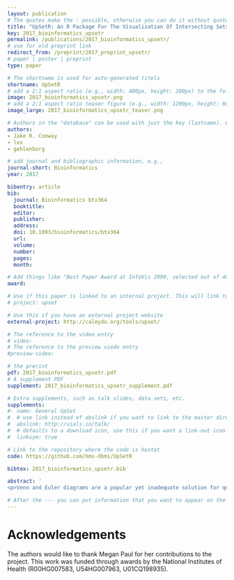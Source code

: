 ```yaml
---
layout: publication
# The quotes make the : possible, otherwise you can do it without quotes
title: "UpSetR: An R Package For The Visualization Of Intersecting Sets And Their Properties"
key: 2017_bioinformatics_upsetr
permalink: /publications/2017_bioinformatics_upsetr/
# use for old preprint link
redirect_from: /preprint/2017_preprint_upsetr/
# paper | poster | preprint
type: paper

# The shortname is used for auto-generated titels
shortname: UpSetR
# add a 2:1 aspect ratio (e.g., width: 400px, height: 200px) to the folder /assets/images/papers/
image: 2017_bioinformatics_upsetr.png
# add a 2:1 aspect ratio teaser figure (e.g., width: 1200px, height: 600px) to the folder /assets/images/papers/
image_large: 2017_bioinformatics_upsetr_teaser.png

# Authors in the "database" can be used with just the key (lastname). Others can be written properly.
authors:
- Jake R. Conway
- lex
- gehlenborg

# add journal and bibliographic information, e.g., 
journal-short: Bioinformatics
year: 2017

bibentry: article
bib:
  journal: Bioinformatics btx364
  booktitle: 
  editor: 
  publisher: 
  address: 
  doi: 10.1093/bioinformatics/btx364
  url: 
  volume: 
  number: 
  pages: 
  month: 

# Add things like "Best Paper Award at InfoVis 2099, selected out of 4000 submissions"
award:

# Use if this paper is linked to an internal project. This will link to the project site
# project: upset

# Use this if you have an external project website
external-project: http://caleydo.org/tools/upset/

# The reference to the video entry
# video:
# The reference to the preview viedo entry
#preview-video:

# the prerint
pdf: 2017_bioinformatics_upsetr.pdf
# A supplement PDF
supplement: 2017_bioinformatics_upsetr_supplement.pdf

# Extra supplements, such as talk slides, data sets, etc.
supplements:
#- name: General UpSet
#  # use link instead of abslink if you want to link to the master directory
#  abslink: http://vials.io/talk/
#  # defaults to a download icon, use this if you want a link-out icon
#  linksym: true

# Link to the repository where the code is hostet
code: https://github.com/hms-dbmi/UpSetR

bibtex: 2017_bioinformatics_upsetr.bib

abstract: '
<p>Venn and Euler diagrams are a popular yet inadequate solution for quantitative visualization of set intersections. A scalable alternative to Venn and Euler diagrams for visualizing intersecting sets and their properties is needed. We developed UpSetR, an open source R package that employs a scalable matrix-based visualization to show intersections of sets, their size, and other properties. UpSetR is available at <a href="https://cran.r-project.org/package=UpSetR">https://cran.r-project.org/package=UpSetR</a> and released under the MIT License. A Shiny app is available at <a href="https://gehlenborglab.shinyapps.io/upsetr">https://gehlenborglab.shinyapps.io/upsetr</a>.</p>'

# After the --- you can put information that you want to appear on the website using markdown formatting or HTML. A good example are acknowledgements, extra references, an erratum, etc.
---
```



# Acknowledgements

The authors would like to thank Megan Paul for her contributions to the project. This work was funded through awards by the National Institutes of Health (R00HG007583, U54HG007963, U01CQ198935).
